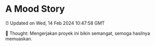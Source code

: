 # A Mood Story

⏰ Updated on Wed, 14 Feb 2024 10:47:58 GMT

💭 Thought: Mengerjakan proyek ini bikin semangat, semoga hasilnya memuaskan.

